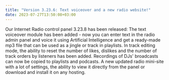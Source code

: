 ```yaml
---
title: "Version 3.23.6: Text voiceover and a new radio website!"
date: 2023-07-27T13:50:08+03:00
---
```


Our Internet Radio control panel 3.23.8 has been released: The text voiceover module has been added - now you can enter text in the radio admin panel and voice it using Artificial Intelligence and get a ready-made mp3 file that can be used as a jingle or track in playlists. In track editing mode, the ability to reset the number of likes, dislikes and the number of track orders by listeners has been added. Recordings of DJs' broadcasts can now be copied to playlists and podcasts. A new updated radio mini-site with a lot of settings, the ability to view it directly from the panel or download and install it on any hosting.